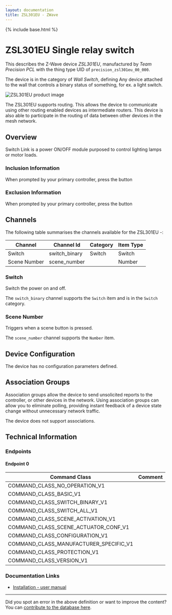 ```yaml
---
layout: documentation
title: ZSL301EU - ZWave
---
```


{% include base.html %}

# ZSL301EU Single relay switch
This describes the Z-Wave device *ZSL301EU*, manufactured by *Team Precision PCL* with the thing type UID of ```precision_zsl301eu_00_000```.

The device is in the category of *Wall Switch*, defining Any device attached to the wall that controls a binary status of something, for ex. a light switch.

![ZSL301EU product image](https://www.cd-jackson.com/zwave_device_uploads/954/954_default.jpg)


The ZSL301EU supports routing. This allows the device to communicate using other routing enabled devices as intermediate routers.  This device is also able to participate in the routing of data between other devices in the mesh network.

## Overview

Switch Link is a power ON/OFF module purposed to control lighting lamps or motor loads.

### Inclusion Information

When prompted by your primary controller, press the button

### Exclusion Information

When prompted by your primary controller, press the button

## Channels

The following table summarises the channels available for the ZSL301EU -:

| Channel | Channel Id | Category | Item Type |
|---------|------------|----------|-----------|
| Switch | switch_binary | Switch | Switch | 
| Scene Number | scene_number |  | Number | 

### Switch

Switch the power on and off.

The ```switch_binary``` channel supports the ```Switch``` item and is in the ```Switch``` category.

### Scene Number

Triggers when a scene button is pressed.

The ```scene_number``` channel supports the ```Number``` item.



## Device Configuration

The device has no configuration parameters defined.

## Association Groups

Association groups allow the device to send unsolicited reports to the controller, or other devices in the network. Using association groups can allow you to eliminate polling, providing instant feedback of a device state change without unnecessary network traffic.

The device does not support associations.
## Technical Information

### Endpoints

#### Endpoint 0

| Command Class | Comment |
|---------------|---------|
| COMMAND_CLASS_NO_OPERATION_V1| |
| COMMAND_CLASS_BASIC_V1| |
| COMMAND_CLASS_SWITCH_BINARY_V1| |
| COMMAND_CLASS_SWITCH_ALL_V1| |
| COMMAND_CLASS_SCENE_ACTIVATION_V1| |
| COMMAND_CLASS_SCENE_ACTUATOR_CONF_V1| |
| COMMAND_CLASS_CONFIGURATION_V1| |
| COMMAND_CLASS_MANUFACTURER_SPECIFIC_V1| |
| COMMAND_CLASS_PROTECTION_V1| |
| COMMAND_CLASS_VERSION_V1| |

### Documentation Links

* [Installation - user manual](https://www.cd-jackson.com/zwave_device_uploads/954/ZSL301EU-manual.pdf)

---

Did you spot an error in the above definition or want to improve the content?
You can [contribute to the database here](http://www.cd-jackson.com/index.php/zwave/zwave-device-database/zwave-device-list/devicesummary/954).

